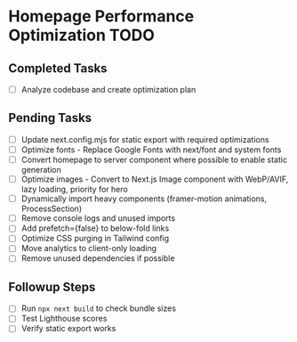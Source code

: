 # Homepage Performance Optimization TODO

## Completed Tasks
- [ ] Analyze codebase and create optimization plan

## Pending Tasks
- [ ] Update next.config.mjs for static export with required optimizations
- [ ] Optimize fonts - Replace Google Fonts with next/font and system fonts
- [ ] Convert homepage to server component where possible to enable static generation
- [ ] Optimize images - Convert to Next.js Image component with WebP/AVIF, lazy loading, priority for hero
- [ ] Dynamically import heavy components (framer-motion animations, ProcessSection)
- [ ] Remove console logs and unused imports
- [ ] Add prefetch={false} to below-fold links
- [ ] Optimize CSS purging in Tailwind config
- [ ] Move analytics to client-only loading
- [ ] Remove unused dependencies if possible

## Followup Steps
- [ ] Run `npx next build` to check bundle sizes
- [ ] Test Lighthouse scores
- [ ] Verify static export works
